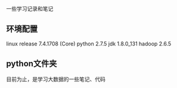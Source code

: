 一些学习记录和笔记

## 环境配置
linux	release 7.4.1708 (Core)
python	2.7.5
jdk	1.8.0_131
hadoop	2.6.5

## python文件夹

目前为止，是学习大数据的一些笔记、代码

